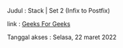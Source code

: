 Judul : Stack | Set 2 (Infix to Postfix)

link : [Geeks For Geeks](https://www.geeksforgeeks.org/stack-set-2-infix-to-postfix/)

Tanggal akses : Selasa, 22 maret 2022